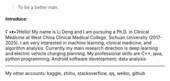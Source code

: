 

> To be a better man.

##### Introduce:
ʕ •ᴥ•ʔHello!
My name is Li Deng and I am pursuing a Ph.D. in Clinical Medicine at West China Clinical Medical College, Sichuan University (2017-2025).
I am very interested in machine learning, clinical medicine, and algorithm analysis. Currently my main research direction is deep learning and electric vehicle charging planning.
My professional skills are C++, java, python programming; Android software development; data analysis

-----
My other accounts: kaggle, zhihu, stackoverflow, qq, weibo, github



